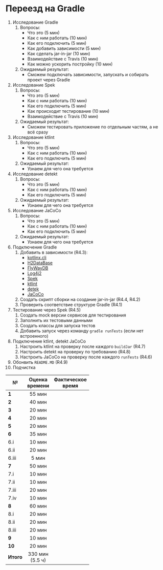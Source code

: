 # Переезд на Gradle
1. Исследование Gradle
    1. Вопросы:
        * Что это (5 мин)
        * Как с ним работать (10 мин)
        * Как его подключить (5 мин)
        * Как добавить зависимости (5 мин)
        * Как сделать jar-in-jar (10 мин)
        * Взаимодействие с Travis (10 мин)
        * Как можно ускорить постройку (10 мин)
    2. Ожидаемый результат:
        * Сможем подключать зависимости, запускать и собирать проект через Gradle
2. Исследование Spek
    1. Вопросы:
        * Что это (5 мин)
        * Как с ним работать (10 мин)
        * Как его подключить (5 мин)
        * Как происходит тестирование (10 мин)
        * Взаимодействие с Travis (10 мин)
    2. Ожидаемый результат:
        * Сможем тестировать приложение по отдельным частям, а не всё сразу
3. Исследование ktlint
    1. Вопросы:
        * Что это (5 мин)
        * Как с ним работать (10 мин)
        * Как его подключить (5 мин)
    2. Ожидаемый результат:
        * Узнаем для чего она требуется
4. Исследование detekt
    1. Вопросы:
        * Что это (5 мин)
        * Как с ним работать (10 мин)
        * Как его подключить (5 мин)
    2. Ожидаемый результат:
        * Узнаем для чего она требуется
5. Исследование JaCoCo
    1. Вопросы:
        * Что это (5 мин)
        * Как с ним работать (10 мин)
        * Как его подключить (5 мин)
    2. Ожидаемый результат:
        * Узнаем для чего она требуется
6. Подключение Gradle
    1. Добавить в зависимости (R4.3):
        * [kotlinx.cli](https://github.com/Kotlin/kotlinx.cli#gradle)
        * [H2DataBase](http://h2database.com/html/build.html)
        * [FlyWayDB](https://flywaydb.org/documentation/gradle/)
        * [Log4j2](https://logging.apache.org/log4j/2.x/maven-artifacts.html)
        * [Spek](https://www.spekframework.org/setup-jvm/)
        * [ktlint](https://github.com/pinterest/ktlint#-with-gradle)
        * [detek](https://arturbosch.github.io/detekt/#quick-start-with-gradle)
        * [JaCoCo](https://www.eclemma.org/jacoco/trunk/doc/maven.html)
    2. Создать скрипт сборки на создание jar-in-jar (R4.4, R4.2)
    3. Проверить соответствие структуре Gradle (R4.1)
7. Тестирование через Spek (R4.5)
    1. Создать mock версии сервисов для тестирования
    2. Заполнить их тестовыми данными
    3. Создать классы для запуска тестов
    4. Добавить запуск через команду `gradle runTests` (если нет встроенного)
8. Подключение ktlint, detekt JaCoCo
    1. Настроить ktlint на проверку после каждого `buildJar` (R4.7)
    2. Настроить detekt на проверку по требованию (R4.8)
    3. Настроить JaCoCo на проверку после каждого `runTests` (R4.6)
9. Обонвить `README.MD` (R4.9)
10. Подчистка

№ | Оценка <br/> времени | Фактическое <br/> время
--- | :---: | :---:
**1** | 55 мин |
**2** | 40 мин |
**3** | 20 мин |
**4** | 20 мин |
**5** | 20 мин |
**6** | 35 мин |
6.i | 10 мин |
6.ii | 20 мин |
6.iii | 5 мин  |
**7** | 50 мин |
7.i | 10 мин |
7.ii | 10 мин |
7.iii | 20 мин | 
7.iv | 10 мин |
**8** | 60 мин |
8.i | 20 мин |
8.ii | 20 мин |
8.iii | 20 мин  
**9** | 10 мин  |
**10** | 20 мин |
**Итого** | 330 мин <br/> (5.5 ч) |
